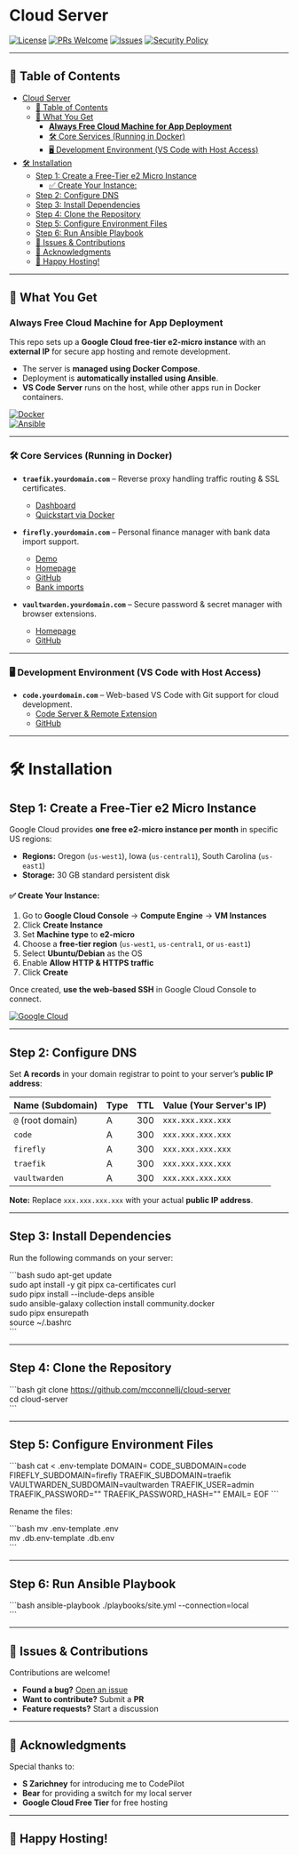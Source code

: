 # Cloud Server  

[![License](https://img.shields.io/badge/license-MIT-blue)](https://github.com/mcconnellj/cloud-server/blob/main/LICENSE) 
[![PRs Welcome](https://img.shields.io/badge/PRs-welcome-brightgreen.svg)](https://github.com/mcconnellj/cloud-server/pulls) 
[![Issues](https://img.shields.io/github/issues/mcconnellj/cloud-server)](https://github.com/mcconnellj/cloud-server/issues) 
[![Security Policy](https://img.shields.io/badge/security-policy-red)](https://github.com/mcconnellj/cloud-server/security/policy)  

---

## 📌 Table of Contents  

- [Cloud Server](#cloud-server)
  - [📌 Table of Contents](#-table-of-contents)
  - [🚀 What You Get](#-what-you-get)
    - [**Always Free Cloud Machine for App Deployment**](#always-free-cloud-machine-for-app-deployment)
    - [🛠️ Core Services (Running in Docker)](#️-core-services-running-in-docker)
    - [🖥️ Development Environment (VS Code with Host Access)](#️-development-environment-vs-code-with-host-access)
- [🛠️ Installation](#️-installation)
  - [Step 1: Create a Free-Tier e2 Micro Instance](#step-1-create-a-free-tier-e2-micro-instance)
      - [✅ Create Your Instance:](#-create-your-instance)
  - [Step 2: Configure DNS](#step-2-configure-dns)
  - [Step 3: Install Dependencies](#step-3-install-dependencies)
  - [Step 4: Clone the Repository](#step-4-clone-the-repository)
  - [Step 5: Configure Environment Files](#step-5-configure-environment-files)
  - [Step 6: Run Ansible Playbook](#step-6-run-ansible-playbook)
  - [📝 Issues \& Contributions](#-issues--contributions)
  - [🙏 Acknowledgments](#-acknowledgments)
  - [🎉 Happy Hosting!](#-happy-hosting)

---

## 🚀 What You Get  

### **Always Free Cloud Machine for App Deployment**  

This repo sets up a **Google Cloud free-tier e2-micro instance** with an **external IP** for secure app hosting and remote development.  

- The server is **managed using Docker Compose**.  
- Deployment is **automatically installed using Ansible**.  
- **VS Code Server** runs on the host, while other apps run in Docker containers.  

[![Docker](https://img.shields.io/badge/Docker-2CA5E0?style=for-the-badge&logo=docker&logoColor=white)](https://docs.docker.com/compose/gettingstarted/)  
[![Ansible](https://img.shields.io/badge/Ansible-000000?style=for-the-badge&logo=ansible&logoColor=white)](https://docs.ansible.com/ansible/latest/playbook_guide/playbooks_intro.html)  

---

### 🛠️ Core Services (Running in Docker)  

- **`traefik.yourdomain.com`** – Reverse proxy handling traffic routing & SSL certificates.  
  - [Dashboard](https://doc.traefik.io/traefik/operations/dashboard/)  
  - [Quickstart via Docker](https://doc.traefik.io/traefik/getting-started/quick-start/)  

- **`firefly.yourdomain.com`** – Personal finance manager with bank data import support.  
  - [Demo](https://demo.firefly-iii.org/login)  
  - [Homepage](https://www.firefly-iii.org)  
  - [GitHub](https://github.com/firefly-iii/firefly-iii)  
  - [Bank imports](https://docs.firefly-iii.org/references/data-importer/third-party-tools/)  

- **`vaultwarden.yourdomain.com`** – Secure password & secret manager with browser extensions.  
  - [Homepage](https://www.vaultwarden.ca)  
  - [GitHub](https://github.com/dani-garcia/vaultwarden)  

---

### 🖥️ Development Environment (VS Code with Host Access)  

- **`code.yourdomain.com`** – Web-based VS Code with Git support for cloud development.  
  - [Code Server & Remote Extension](https://code.visualstudio.com/docs/remote/vscode-server)  
  - [GitHub](https://github.com/coder/code-server)  

---

# 🛠️ Installation  

## Step 1: Create a Free-Tier e2 Micro Instance  

Google Cloud provides **one free e2-micro instance per month** in specific US regions:  

- **Regions:** Oregon (`us-west1`), Iowa (`us-central1`), South Carolina (`us-east1`)  
- **Storage:** 30 GB standard persistent disk  

#### ✅ Create Your Instance:  

1. Go to **Google Cloud Console** → **Compute Engine** → **VM Instances**  
2. Click **Create Instance**  
3. Set **Machine type** to **e2-micro**  
4. Choose a **free-tier region** (`us-west1`, `us-central1`, or `us-east1`)  
5. Select **Ubuntu/Debian** as the OS  
6. Enable **Allow HTTP & HTTPS traffic**  
7. Click **Create**  

Once created, **use the web-based SSH** in Google Cloud Console to connect.  

[![Google Cloud](https://img.shields.io/badge/Google_Cloud-4285F4?style=for-the-badge&logo=google-cloud&logoColor=white)](https://cloud.google.com/compute/docs/instances/creating-instance-with-custom-machine-type)  

---

## Step 2: Configure DNS  

Set **A records** in your domain registrar to point to your server’s **public IP address**:  

| Name (Subdomain) | Type | TTL  | Value (Your Server's IP) |
|------------------|------|------|--------------------------|
| `@` (root domain) | A    | 300  | `xxx.xxx.xxx.xxx`        |
| `code`           | A    | 300  | `xxx.xxx.xxx.xxx`        |
| `firefly`        | A    | 300  | `xxx.xxx.xxx.xxx`        |
| `traefik`        | A    | 300  | `xxx.xxx.xxx.xxx`        |
| `vaultwarden`    | A    | 300  | `xxx.xxx.xxx.xxx`        |

**Note:** Replace `xxx.xxx.xxx.xxx` with your actual **public IP address**.  

---

## Step 3: Install Dependencies  

Run the following commands on your server:  

\`\`\`bash
sudo apt-get update  
sudo apt install -y git pipx ca-certificates curl  
sudo pipx install --include-deps ansible  
sudo ansible-galaxy collection install community.docker  
sudo pipx ensurepath  
source ~/.bashrc  
\`\`\`  

---

## Step 4: Clone the Repository  

\`\`\`bash
git clone https://github.com/mcconnellj/cloud-server  
cd cloud-server  
\`\`\`  

---

## Step 5: Configure Environment Files  

\`\`\`bash
cat <<EOF > .env-template
DOMAIN=
CODE_SUBDOMAIN=code
FIREFLY_SUBDOMAIN=firefly
TRAEFIK_SUBDOMAIN=traefik
VAULTWARDEN_SUBDOMAIN=vaultwarden
TRAEFIK_USER=admin
TRAEFIK_PASSWORD=""
TRAEFIK_PASSWORD_HASH=""
EMAIL=
EOF
\`\`\`  

Rename the files:  

\`\`\`bash
mv .env-template .env  
mv .db.env-template .db.env  
\`\`\`  

---

## Step 6: Run Ansible Playbook  

\`\`\`bash
ansible-playbook ./playbooks/site.yml --connection=local  
\`\`\`  

---

## 📝 Issues & Contributions  

Contributions are welcome!  

- **Found a bug?** [Open an issue](https://github.com/mcconnellj/cloud-server/issues)  
- **Want to contribute?** Submit a **PR**  
- **Feature requests?** Start a discussion  

---

## 🙏 Acknowledgments  

Special thanks to:  
- **S Zarichney** for introducing me to CodePilot  
- **Bear** for providing a switch for my local server  
- **Google Cloud Free Tier** for free hosting  

---

## 🎉 Happy Hosting!  
